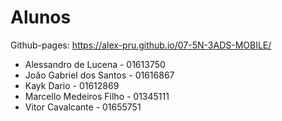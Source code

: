 # Alunos

Github-pages: https://alex-pru.github.io/07-5N-3ADS-MOBILE/

* Alessandro de Lucena - 01613750
* João Gabriel dos Santos - 01616867
* Kayk Dario - 01612869
* Marcello Medeiros Filho - 01345111
* Vitor Cavalcante - 01655751
